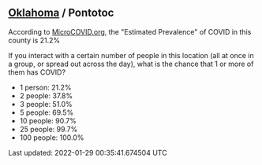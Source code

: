 
## [Oklahoma](/united-states/oklahoma) / Pontotoc

According to [MicroCOVID.org](http://microcovid.org),
the "Estimated Prevalence" of COVID in this county is 21.2%

If you interact with a certain number of people in this location
(all at once in a group, or spread out across the day), what is the chance that
1 or more of them has COVID?

- 1 person: 21.2%
- 2 people: 37.8%
- 3 people: 51.0%
- 5 people: 69.5%
- 10 people: 90.7%
- 25 people: 99.7%
- 100 people: 100.0%

Last updated: 2022-01-29 00:35:41.674504 UTC
